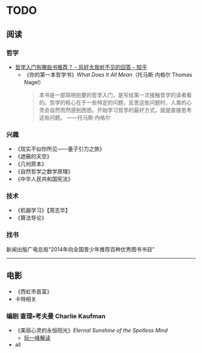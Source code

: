 # TODO

## 阅读

### 哲学

- [哲学入门有哪些书推荐？ - 风好大我听不见的回答 - 知乎](https://www.zhihu.com/question/19588342/answer/21188918)
  - 《你的第一本哲学书》*What Does It All Mean*（托马斯·内格尔 Thomas Nagel）
    > 本书是一部简明扼要的哲学入门，是写给第一次接触哲学的读者看的。哲学的核心在于一些特定的问题，反思这些问题时，人类的心灵会自然而然感到困惑。开始学习哲学的最好方式，就是直接思考这些问题。 ——托马斯·内格尔

### 兴趣

- 《现实不似你所见——量子引力之旅》
- 《遮蔽的天空》
- 《几何原本》
- 《自然哲学之数学原理》
- 《中华人民共和国宪法》

### 技术

- 《机器学习》【周志华】
- 《算法导论》

### 找书

新闻出版广电总局“2014年向全国青少年推荐百种优秀图书书目”

---

## 电影

- 《西虹市首富》
- 卡特相关

### 编剧 查理•考夫曼 Charlie Kaufman

- 《美丽心灵的永恒阳光》*Eternal Sunshine of the Spotless Mind*
  - [阮一峰解读](http://www.ruanyifeng.com/blog/2005/08/post_134.html)
- all
